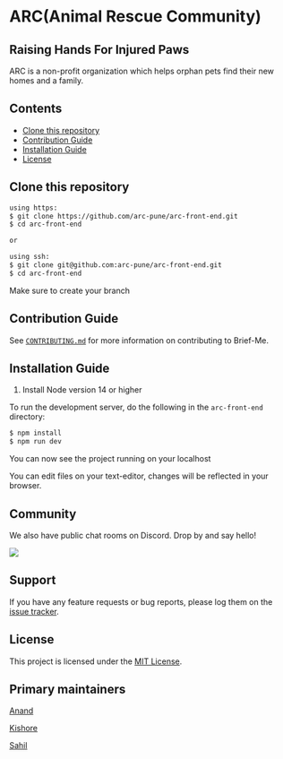 # ARC(Animal Rescue Community)

## Raising Hands For Injured Paws

ARC is a non-profit organization which helps orphan pets find their new homes and a family.

<!-- TODO: conplete this section -->
<!-- CodeWorkout was inspired by many great systems built by others, but aims to bring together the best from earlier forerunners while adding important new features.

It provides comprehensive support for teachers who want to use coding exercises in their courses, while also maintaining flexibility for self-paced learners who aren't part of an organized course. -->

## Contents

- [Clone this repository](#clone-this-repository)
- [Contribution Guide](#contribution-guide)
- [Installation Guide](#installation-guide)
- [License](#license)

## Clone this repository

```bash
using https:
$ git clone https://github.com/arc-pune/arc-front-end.git
$ cd arc-front-end

or

using ssh:
$ git clone git@github.com:arc-pune/arc-front-end.git
$ cd arc-front-end
```

Make sure to create your branch

## Contribution Guide

See [`CONTRIBUTING.md`](CONTRIBUTING.md) for more information on contributing to Brief-Me.

## Installation Guide

1. Install Node version 14 or higher

To run the development server, do the following in the `arc-front-end` directory:

```bash
$ npm install
$ npm run dev
```

You can now see the project running on your localhost

You can edit files on your text-editor, changes will be reflected in your browser.

## Community

We also have public chat rooms on Discord. Drop by and say hello!

[![](https://img.shields.io/badge/chat-on_Discord-blue.svg?style=for-the-badge&logo=Discord)](https://discord.gg/CyDnCUEW)

## Support

If you have any feature requests or bug reports, please log them on the [issue tracker](https://github.com/arc-pune/arc-front-end/issues/new).

## License

This project is licensed under the [MIT License](LICENSE).

## Primary maintainers

[Anand](https://github.com/AnandDhakane01)

[Kishore](https://github.com/majjikishore007)

[Sahil](https://github.com/agarwalsahil0210)
